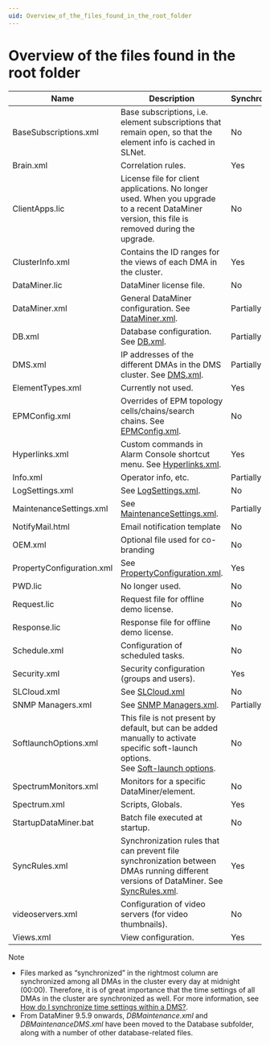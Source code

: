 ```yaml
---
uid: Overview_of_the_files_found_in_the_root_folder
---
```


# Overview of the files found in the root folder

| Name                      | Description                                                                                                                                                                                                                                        | Synchronized? |
|---------------------------|----------------------------------------------------------------------------------------------------------------------------------------------------------------------------------------------------------------------------------------------------|---------------|
| BaseSubscriptions.xml     | Base subscriptions, i.e. element subscriptions that remain open, so that the element info is cached in SLNet.                                                                                                                                      | No            |
| Brain.xml                 | Correlation rules.                                                                                                                                                                                                                                 | Yes           |
| ClientApps.lic            | License file for client applications. No longer used. When you upgrade to a recent DataMiner version, this file is removed during the upgrade.                                                                                                     | No            |
| ClusterInfo.xml           | Contains the ID ranges for the views of each DMA in the cluster.                                                                                                                                                                                   | Yes           |
| DataMiner.lic             | DataMiner license file.                                                                                                                                                                                                                            | No            |
| DataMiner.xml             | General DataMiner configuration. See [DataMiner.xml](DataMiner_xml.md#dataminerxml).                                                                                                                                                               | Partially     |
| DB.xml                    | Database configuration. See [DB.xml](DB_xml.md#dbxml).                                                                                                                                                                                             | Partially     |
| DMS.xml                   | IP addresses of the different DMAs in the DMS cluster. See [DMS.xml](DMS_xml.md#dmsxml).                                                                                                                                                           | Partially     |
| ElementTypes.xml          | Currently not used.                                                                                                                                                                                                                                | Yes           |
| EPMConfig.xml             | Overrides of EPM topology cells/chains/search chains. See [EPMConfig.xml](EPMConfig_xml.md#epmconfigxml).                                                                                                                                          | No            |
| Hyperlinks.xml            | Custom commands in Alarm Console shortcut menu. See [Hyperlinks.xml](Hyperlinks_xml.md#hyperlinksxml).                                                                                                                                             | Yes           |
| Info.xml                  | Operator info, etc.                                                                                                                                                                                                                                | Partially     |
| LogSettings.xml           | See [LogSettings.xml](LogSettings_xml.md#logsettingsxml).                                                                                                                                                                                          | No            |
| MaintenanceSettings.xml   | See [MaintenanceSettings.xml](MaintenanceSettings_xml.md#maintenancesettingsxml).                                                                                                                                                                  | Partially     |
| NotifyMail.html           | Email notification template                                                                                                                                                                                                                        | No            |
| OEM.xml                   | Optional file used for co-branding                                                                                                                                                                                                                 | No            |
| PropertyConfiguration.xml | See [PropertyConfiguration.xml](PropertyConfiguration_xml.md#propertyconfigurationxml).                                                                                                                                                            | Yes           |
| PWD.lic                   | No longer used.                                                                                                                                                                                                                                    | No            |
| Request.lic               | Request file for offline demo license.                                                                                                                                                                                                             | No            |
| Response.lic              | Response file for offline demo license.                                                                                                                                                                                                            | No            |
| Schedule.xml              | Configuration of scheduled tasks.                                                                                                                                                                                                                  | No            |
| Security.xml              | Security configuration (groups and users).                                                                                                                                                                                                         | Yes           |
| SLCloud.xml               | See [SLCloud.xml](SLCloud_xml.md#slcloudxml)                                                                                                                                                                                                       | No            |
| SNMP Managers.xml         | See [SNMP Managers.xml](SNMP_Managers_xml.md#snmp-managersxml).                                                                                                                                                                                    | Partially     |
| SoftlaunchOptions.xml     | This file is not present by default, but can be added manually to activate specific soft-launch options.<br> See [Soft-launch options](https://community.dataminer.services/documentation/soft-launch-options/). | No            |
| SpectrumMonitors.xml      | Monitors for a specific DataMiner/element.                                                                                                                                                                                                         | No            |
| Spectrum.xml              | Scripts, Globals.                                                                                                                                                                                                                                  | Yes           |
| StartupDataMiner.bat      | Batch file executed at startup.                                                                                                                                                                                                                    | No            |
| SyncRules.xml             | Synchronization rules that can prevent file synchronization between DMAs running different versions of DataMiner. See [SyncRules.xml](SyncRules_xml.md#syncrulesxml).                                                                              | Yes           |
| videoservers.xml          | Configuration of video servers (for video thumbnails).                                                                                                                                                                                             | No            |
| Views.xml                 | View configuration.                                                                                                                                                                                                                                | Yes           |

> [!NOTE]
> - Files marked as “synchronized” in the rightmost column are synchronized among all DMAs in the cluster every day at midnight (00:00). Therefore, it is of great importance that the time settings of all DMAs in the cluster are synchronized as well. For more information, see [How do I synchronize time settings within a DMS?](xref:General_configuration#how-do-i-synchronize-time-settings-within-a-dms).
> - From DataMiner 9.5.9 onwards, *DBMaintenance.xml* and *DBMaintenanceDMS.xml* have been moved to the Database subfolder, along with a number of other database-related files.
>
